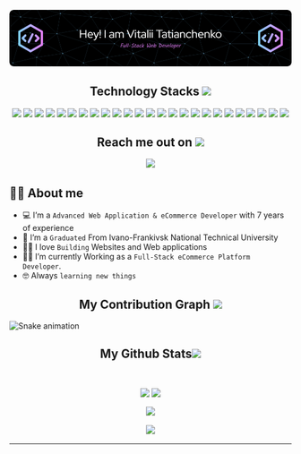 <!--  https://ritik307.github.io/portfolio/  -->
<p align="center">
 
</p align="center">
<img src="https://github.com/upvitaly/README/blob/main/github-header-image%20(4).png" />



<!-- <p align="center">
  I'm a 3rd year student pursuing Master's in Computer Applications 🎓 from Guru Gobind Singh Indraprastha University 🏛. I'm a passionate learner who's always willing to learn and work across technologies and domains 💡. I love to explore new technologies and leverage them to solve real-life problems ✨. Apart from that I also love to guide and mentor newbies👨🏻‍💻. I'm deep into Web 🕸️ Development.
</p>   -->

<h2 align="center">Technology Stacks <img src="https://github.com/ritik307/ritik307/blob/main/images/laptop.gif" width="50"></h2>

<p align="center">
 <img src="https://img.shields.io/badge/PHP-777BB4?style=flat-square&logo=php&logoColor=white"/>
<img src="https://img.shields.io/badge/-HTML5-E34F26?style=flat-square&logo=html5&logoColor=white"/>
<img src="https://img.shields.io/badge/-CSS3-1572B6?style=flat-square&logo=css&logoColor=white3"/>
<img src="https://img.shields.io/badge/-Bootstrap-563D7C?style=flat-square&logo=bootstrap&logoColor=white"/>
<img src="https://img.shields.io/badge/-Tailwind CSS-06B6D4?style=flat-square&logo=bootstrap&logoColor=white"/>
<img src="https://img.shields.io/badge/-JavaScript-F7DF1E?style=flat-square&logo=javascript&logoColor=white"/>
<img src="https://img.shields.io/badge/-Shopify-7AB55C?style=flat-square&logo=shopify&logoColor=white"/>
<img src="https://img.shields.io/badge/-WordPress-21759B?style=flat-square&logo=wordpress&logoColor=white"/>
<img src="https://img.shields.io/badge/-Bigcommerce-121118?style=flat-square&logo=bigcommerce&logoColor=white"/>
<img src="https://img.shields.io/badge/-Woocommerce-96588A?style=flat-square&logo=woocommerce&logoColor=white"/>
<img src="https://img.shields.io/badge/-Laravel-FF2D20?style=flat-square&logo=laravel&logoColor=white"/>
<img src="https://img.shields.io/badge/-React-61DAFB?style=flat-square&logo=react&logoColor=white"/>
<img src="https://img.shields.io/badge/-Next.js-000000?style=flat-square&logo=nextdotjs&logoColor=white"/>
<img src="https://img.shields.io/badge/-MUI-007FFF?style=flat-square&logo=mui&logoColor=white"/>
<img src="https://img.shields.io/badge/-Vue.js-4FC08D?style=flat-square&logo=Vue.js&logoColor=white"/>
<img src="https://img.shields.io/badge/-Vuetify-1867C0?style=flat-square&logo=vuetify&logoColor=white"/>
<img src="https://img.shields.io/badge/-MongoDB-47A248?style=flat-square&logo=mongodb&logoColor=white"/>
<img src="https://img.shields.io/badge/-Nodejs-339933?style=flat-square&logo=Node.js&logoColor=white"/>
<img src="https://img.shields.io/badge/-Ruby-CC342D?style=flat-square&logo=ruby&logoColor=white"/>
<img src="https://img.shields.io/badge/-MySQL-4479A1?style=flat-square&logo=mysql&logoColor=white"/>
<img src="https://img.shields.io/badge/-Graphql-E10098?style=flat-square&logo=graphql&logoColor=white"/>
<img src="https://img.shields.io/badge/-Apache-D22128?style=flat-square&logo=apache&logoColor=white"/>
<img src="https://img.shields.io/badge/-Heroku-430098?style=flat-square&logo=heroku&logoColor=white"/>
<img src="https://img.shields.io/badge/-Git-F05032?style=flat-square&logo=git&logoColor=white"/>
<img src="https://img.shields.io/badge/-GitHub-181717?style=flat-square&logo=github&logoColor=white"/>
</p>

<h2 align="center">Reach me out on <img src="https://media0.giphy.com/media/jqNPzdTTxQfOgOqpO4/source.gif" width="50"></h2>

<p align="center">
<!-- <img src="https://img.shields.io/badge/-ritik-purple?style=flat-square&logo=instagram&logoColor=white&link=https://www.instagram.com/pinkdogg307/"/> -->
<a href="mailto: vt253002@gmail.com">
 <img src="https://img.shields.io/badge/-upvitaly-c14438?style=flat-square&logo=Gmail&logoColor=white&link=mailto:vt253002@gmail.com"/>
</a>
</p>

## :sassy_man:  About me
- :computer: I’m a `Advanced Web Application & eCommerce Developer` with 7 years of experience
- :school: I’m a `Graduated` From Ivano-Frankivsk National Technical University
- :technologist: I love `Building` Websites and Web applications
- :student: I’m currently Working as a `Full-Stack eCommerce Platform Developer`.
- :nerd_face: Always `learning new things`


<h2 align="center">
  My Contribution Graph <img src="https://media.giphy.com/media/xUA7aZeLE2e0P7Znz2/giphy.gif" width="50">
</h2>

  ![Snake animation](https://github.com/upvitaly/upvitaly/blob/output/github-contribution-grid-snake.svg)

<h2 align="center">
  My Github Stats<img src="https://media.giphy.com/media/VgCDAzcKvsR6OM0uWg/giphy.gif" width="50">
</h2>
 
<br>

<p align = "center">
  <img  src = "https://github-readme-stats.vercel.app/api?username=upvitaly&show_icons=true&theme=radical&line_height=27">
  <img src = "https://github-readme-stats.vercel.app/api/top-langs/?username=upvitaly&hide=html,css,java,shaderlab,kotlin,hlsl&theme=radical">
</p>

<p align = "center">
 <img  src="https://github-readme-streak-stats.herokuapp.com/?user=upvitaly&show_icons=true&locale=en&layout=compact&theme=radical&line_height=0" />
</p> 

<p align = "center">
 <img src="https://activity-graph.herokuapp.com/graph?username=upvitaly&theme=redical">
</p> 
<hr>
